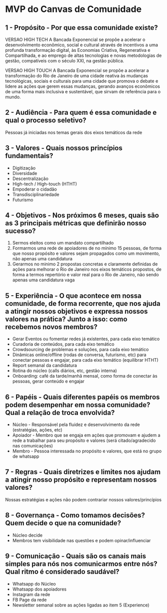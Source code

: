 # MVP do Canvas de Comunidade


## 1 - Propósito - Por que essa comunidade existe?
VERSAO HIGH TECH
A Bancada Exponencial se propõe a acelerar o desenvolvimento econômico, social e cultural através de incentivos a uma profunda transformação digital, às Economias Criativa, Regenerativa e Compartilhada, e ao emprego de altas tecnologias e novas metodologias de gestão, compatíveis com o século XXI, na gestão pública.

VERSAO HIGH TOUCH
A Bancada Exponencial se propõe a acelerar a transformação do Rio de Janeiro de uma cidade reativa às mudanças tecnológicas, sociais e culturais para uma cidade que promova o debate e lidere as ações que gerem essas mudanças, gerando avanços econômicos de uma forma mais inclusiva e sustentável, que sirvam de referência para o mundo.

## 2 - Audiência - Para quem é essa comunidade e qual o processo seletivo?
Pessoas já iniciadas nos temas gerais dos eixos temáticos da rede

## 3 - Valores - Quais nossos princípios fundamentais?
* Digitização
* Diversidade
* Descentralização
* High-tech / High-touch (HTHT)
* Empoderar o cidadão
* Transdisciplinariedade
* Futurismo

## 4 - Objetivos - Nos próximos 6 meses, quais são as 3 principais métricas que definirão nosso sucesso?
 1. Sermos eleitos como um mandato compartilhado
 2. Formarmos uma rede de apoiadores de no mínimo 15 pessoas, de forma que nosso propósito e valores sejam propagados como um movimento, não apenas uma candidatura
 3. Gerarmos no minimo 2 propostas concretas e claramente definidas de ações para melhorar o Rio de Janeiro nos eixos temáticos propostos, de forma a termos repertório e valor real para o Rio de Janeiro, não sendo apenas uma candidatura vaga

## 5 - Experiência - O que acontece em nossa comunidade, de forma recorrente, que nos ajuda a atingir nossos objetivos e expressa nossos valores na prática? Junto a isso: como recebemos novos membros?
* Gerar Eventos ou fomentar redes já existentes, para cada eixo temático
* Curadoria de conteúdos, para cada eixo temático
* Crowdsourcing de problemas e soluções, para cada eixo temático
* Dinâmicas online/offline (rodas de conversa, futurismo, etc) para conectar pessoas e engajar, para cada eixo temático (equilibrar HTHT)
* Report semanal da candidatura
* Rotina do núcleo (calls diários, etc, gestão interna)
* Onboarding: café da tarde/manhã mensal, como forma de conectar às pessoas, gerar conteúdo e engajar

## 6 - Papéis - Quais diferentes papéis os membros podem desempenhar em nossa comunidade? Qual a relação de troca envolvida?
* Núcleo - Responsável pela fluidez e desenvolvimento da rede (estratégias, ações, etc)
* Apoiador - Membro que se engaja em ações que promovam e ajudem a rede a trabalhar para seu propósito e valores (será citado/agradecido nas comunicações)
* Membro - Pessoa interessada no propósito e valores, que está no grupo de whatsapp

## 7 - Regras - Quais diretrizes e limites nos ajudam a atingir nosso propósito e representam nossos valores?
Nossas estratégias e ações não podem contrariar nossos valores/princípios

## 8 - Governança - Como tomamos decisões? Quem decide o que na comunidade?
* Núcleo decide
* Membros tem visibilidade nas questões e podem opinar/influenciar

## 9 - Comunicação - Quais são os canais mais simples para nós nos comunicarmos entre nós? Qual ritmo é considerado saudável?
* Whatsapp do Núcleo
* Whatsapp dos apoiadores
* Instagram da rede
* FB Page da rede
* Newsletter semanal sobre as ações ligadas ao item 5 (Experience)
